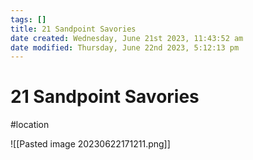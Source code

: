 ```yaml
---
tags: []
title: 21 Sandpoint Savories
date created: Wednesday, June 21st 2023, 11:43:52 am
date modified: Thursday, June 22nd 2023, 5:12:13 pm
---
```


# 21 Sandpoint Savories

#location

![[Pasted image 20230622171211.png]]
